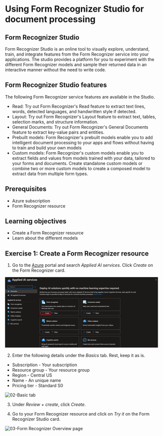 # Using Form Recognizer Studio for document processing

## Form Recognizer Studio

Form Recognizer Studio is an online tool to visually explore, understand, train, and integrate features from the Form Recognizer service into your applications. The studio provides a platform for you to experiment with the different Form Recognizer models and sample their returned data in an interactive manner without the need to write code.

## Form Recognizer Studio features

The following Form Recognizer service features are available in the Studio.

* Read: Try out Form Recognizer's Read feature to extract text lines, words, detected languages, and handwritten style if detected. 
* Layout: Try out Form Recognizer's Layout feature to extract text, tables, selection marks, and structure information.
* General Documents: Try out Form Recognizer's General Documents feature to extract key-value pairs and entities. 
* Prebuilt models: Form Recognizer's prebuilt models enable you to add intelligent document processing to your apps and flows without having to train and build your own models
* Custom models: Form Recognizer's custom models enable you to extract fields and values from models trained with your data, tailored to your forms and documents. Create standalone custom models or combine two or more custom models to create a composed model to extract data from multiple form types.

## Prerequisites

* Azure subscription
* Form Recognizer resource

## Learning objectives

* Create a Form Recognizer resource
* Learn about the different models

## Exercise 1: Create a Form Recognizer resource

1.  Go to the [Azure](https://portal.azure.com) portal and search _Applied AI services_. Click _Create_ on the Form Recognizer card.

![01-Applied AI services Overview page](https://github.com/CSALabsAutomation/azure-ai-ml-document-processing-lab/blob/master/steps/01/assets/01.png)

2. Enter the following details under the _Basics_ tab. Rest, keep it as is.
* Subscription - Your subscription
* Resource group - Your resource group
* Region - Central US 
* Name - An unique name
* Pricing tier - Standard S0

![02-Basic tab]()

3. Under _Review + create_, click _Create_.

4. Go to your Form Recognizer resource and click on _Try it_ on the Form Recognizer Studio card.

![03-Form Recognizer Overview page]()
